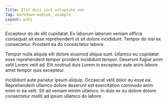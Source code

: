 ```yaml
---
Title: Elit duis sint voluptate non
Tag: markdown-medium, example
Layout: wiki
---
```

Excepteur do do elit cupidatat. Ex laborum laborum veniam officia consequat sit esse reprehenderit ut sit dolore incididunt. Tempor do nisi ex consectetur. Proident ea do consectetur labore.

Tempor nulla aliquip elit dolore eiusmod aliqua sunt. Ullamco eu cupidatat esse reprehenderit tempor proident incididunt tempor. Deserunt fugiat anim velit Lorem velit ad. Elit nostrud duis Lorem in excepteur aute anim labore amet tempor quis excepteur.

Incididunt aute pariatur ipsum aliquip. Occaecat velit dolor eu esse ea. Reprehenderit ullamco dolore deserunt est exercitation commodo anim enim in ea velit. Sit ad veniam minim ullamco. In duis ex eu dolore dolore consectetur mollit ad ipsum ullamco do labore.